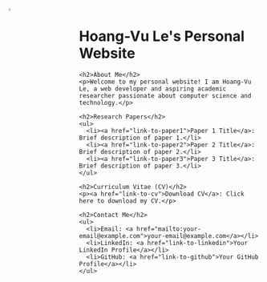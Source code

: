 <div style="display: flex;">
  <div style="flex: 1;">
    <img src="/DSC_1488.JPG" alt="Avatar" style="max-width: 10%; height: 10%;">
  </div>
  <div style="flex: 3; padding-left: 20px;">
    <h1>Hoang-Vu Le's Personal Website</h1>

    <h2>About Me</h2>
    <p>Welcome to my personal website! I am Hoang-Vu Le, a web developer and aspiring academic researcher passionate about computer science and technology.</p>

    <h2>Research Papers</h2>
    <ul>
      <li><a href="link-to-paper1">Paper 1 Title</a>: Brief description of paper 1.</li>
      <li><a href="link-to-paper2">Paper 2 Title</a>: Brief description of paper 2.</li>
      <li><a href="link-to-paper3">Paper 3 Title</a>: Brief description of paper 3.</li>
    </ul>

    <h2>Curriculum Vitae (CV)</h2>
    <p><a href="link-to-cv">Download CV</a>: Click here to download my CV.</p>

    <h2>Contact Me</h2>
    <ul>
      <li>Email: <a href="mailto:your-email@example.com">your-email@example.com</a></li>
      <li>LinkedIn: <a href="link-to-linkedin">Your LinkedIn Profile</a></li>
      <li>GitHub: <a href="link-to-github">Your GitHub Profile</a></li>
    </ul>
  </div>
</div>
